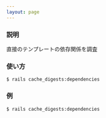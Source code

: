 ```yaml
---
layout: page
---
```


### 説明

直接のテンプレートの依存関係を調査

### 使い方

    $ rails cache_digests:dependencies

### 例

    $ rails cache_digests:dependencies
